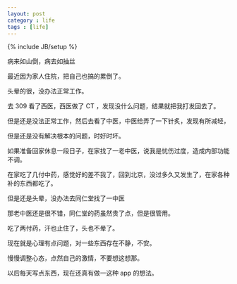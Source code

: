 ```yaml
---
layout: post
category : life
tags : [life]
---
```

{% include JB/setup %}

病来如山倒，病去如抽丝

最近因为家人住院，把自己也搞的累倒了。

头晕的很，没办法正常工作。

去 309 看了西医，西医做了 CT ，发现没什么问题，结果就把我打发回去了。

但是还是没法正常工作，然后去看了中医，中医给弄了一下针炙，发现有所减轻，

但是还是没有解决根本的问题，时好时坏。

如果准备回家休息一段日子，在家找了一老中医，说我是忧伤过度，造成内部功能不调。

在家吃了几付中药，感觉好的差不我了，回到北京，没过多久又发生了，在家各种补的东西都吃了。

但是还是头晕，没办法去同仁堂找了一中医

那老中医还是很不错，同仁堂的药虽然贵了点，但是很管用。

吃了两付药，汗也止住了，头也不晕了。


现在就是心理有点问题，对一些东西存在不静，不安。

慢慢调整心态，点然自己的激情，不要想这想那。

以后每天写点东西，现在还真有做一这种 app 的想法。


